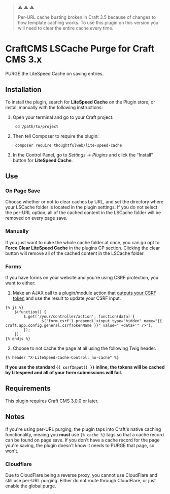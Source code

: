 
> :warning: :warning: :warning:
>
> Per-URL cache busting broken in Craft 3.5 because of changes to how template caching works. To use this plugin on this version you will need to clear the entire cache every time.

# CraftCMS LSCache Purge for Craft CMS 3.x

PURGE the LiteSpeed Cache on saving entries.

## Installation

To install the plugin, search for **LiteSpeed Cache** on the Plugin store, or install manually with the following instructions:

1. Open your terminal and go to your Craft project:

        cd /path/to/project

2. Then tell Composer to require the plugin:

        composer require thoughtfulweb/lite-speed-cache

3. In the Control Panel, go to *Settings → Plugins* and click the “Install” button for **LiteSpeed Cache**.

## Use

### On Page Save
Choose whether or not to clear caches by URL, and set the directory where your LSCache folder is located in the plugin settings. If you do not select the per-URL option, all of the cached content in the LSCache folder will be removed on every page save.

### Manually

If you just want to nuke the whole cache folder at once, you can go opt to **Force Clear LiteSpeed Cache** in the plugins CP section. Clicking the clear button will remove all of the cached content in the LSCache folder.

### Forms

If you have forms on your website and you're using CSRF protection, you want to either:

1. Make an AJAX call to a plugin/module action that [outputs your CSRF token](https://docs.craftcms.com/api/v3/craft-web-request.html#method-getcsrftoken) and use the result to update your CSRF input.
````
{% js %}
    $(function() {
        $.get('/your/controller/action', function(data) {
                $('form.csrf').prepend('<input type="hidden" name="{{ craft.app.config.general.csrfTokenName }}" value="'+data+'" />');
        });
    });
{% endjs %}
````

2. Choose to not cache the page at all using the following Twig header.

````
{% header "X-LiteSpeed-Cache-Control: no-cache" %}
````

**If you use the standard `{{ csrfInput() }}` inline, the tokens will be cached by Litespeed and all of your form submissions will fail.**

## Requirements

This plugin requires Craft CMS 3.0.0 or later.

## Notes

If you're using per-URL purging, the plugin taps into Craft's native caching functionality, meaing you **must** use `{% cache %}` tags so that a cache record can be found on page save. If you don't have a cache record for the page you're saving, the plugin doesn't know it needs to PURGE that page, so won't.

### Cloudflare

Due to CloudFlare being a reverse proxy, you cannot use CloudFlare and still use per-URL purging. Either do not route through CloudFlare, or just enable the global purge.
